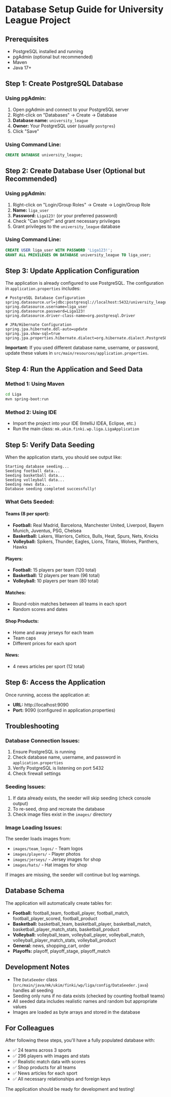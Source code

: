 # Database Setup Guide for University League Project

## Prerequisites
- PostgreSQL installed and running
- pgAdmin (optional but recommended)
- Maven
- Java 17+

## Step 1: Create PostgreSQL Database

### Using pgAdmin:
1. Open pgAdmin and connect to your PostgreSQL server
2. Right-click on "Databases" → Create → Database
3. **Database name:** `university_league`
4. **Owner:** Your PostgreSQL user (usually `postgres`)
5. Click "Save"

### Using Command Line:
```sql
CREATE DATABASE university_league;
```

## Step 2: Create Database User (Optional but Recommended)

### Using pgAdmin:
1. Right-click on "Login/Group Roles" → Create → Login/Group Role
2. **Name:** `liga_user`
3. **Password:** `Liga123!` (or your preferred password)
4. Check "Can login?" and grant necessary privileges
5. Grant privileges to the `university_league` database

### Using Command Line:
```sql
CREATE USER liga_user WITH PASSWORD 'Liga123!';
GRANT ALL PRIVILEGES ON DATABASE university_league TO liga_user;
```

## Step 3: Update Application Configuration

The application is already configured to use PostgreSQL. The configuration in `application.properties` includes:

```properties
# PostgreSQL Database Configuration
spring.datasource.url=jdbc:postgresql://localhost:5432/university_league
spring.datasource.username=liga_user
spring.datasource.password=Liga123!
spring.datasource.driver-class-name=org.postgresql.Driver

# JPA/Hibernate Configuration
spring.jpa.hibernate.ddl-auto=update
spring.jpa.show-sql=true
spring.jpa.properties.hibernate.dialect=org.hibernate.dialect.PostgreSQLDialect
```

**Important:** If you used different database name, username, or password, update these values in `src/main/resources/application.properties`.

## Step 4: Run the Application and Seed Data

### Method 1: Using Maven
```bash
cd Liga
mvn spring-boot:run
```

### Method 2: Using IDE
- Import the project into your IDE (IntelliJ IDEA, Eclipse, etc.)
- Run the main class: `mk.ukim.finki.wp.liga.LigaApplication`

## Step 5: Verify Data Seeding

When the application starts, you should see output like:
```
Starting database seeding...
Seeding football data...
Seeding basketball data...
Seeding volleyball data...
Seeding news data...
Database seeding completed successfully!
```

### What Gets Seeded:

#### Teams (8 per sport):
- **Football:** Real Madrid, Barcelona, Manchester United, Liverpool, Bayern Munich, Juventus, PSG, Chelsea
- **Basketball:** Lakers, Warriors, Celtics, Bulls, Heat, Spurs, Nets, Knicks  
- **Volleyball:** Spikers, Thunder, Eagles, Lions, Titans, Wolves, Panthers, Hawks

#### Players:
- **Football:** 15 players per team (120 total)
- **Basketball:** 12 players per team (96 total)
- **Volleyball:** 10 players per team (80 total)

#### Matches:
- Round-robin matches between all teams in each sport
- Random scores and dates

#### Shop Products:
- Home and away jerseys for each team
- Team caps
- Different prices for each sport

#### News:
- 4 news articles per sport (12 total)

## Step 6: Access the Application

Once running, access the application at:
- **URL:** http://localhost:9090
- **Port:** 9090 (configured in application.properties)

## Troubleshooting

### Database Connection Issues:
1. Ensure PostgreSQL is running
2. Check database name, username, and password in `application.properties`
3. Verify PostgreSQL is listening on port 5432
4. Check firewall settings

### Seeding Issues:
1. If data already exists, the seeder will skip seeding (check console output)
2. To re-seed, drop and recreate the database
3. Check image files exist in the `images/` directory

### Image Loading Issues:
The seeder loads images from:
- `images/team_logos/` - Team logos
- `images/players/` - Player photos
- `images/jerseys/` - Jersey images for shop
- `images/hats/` - Hat images for shop

If images are missing, the seeder will continue but log warnings.

## Database Schema

The application will automatically create tables for:
- **Football:** football_team, football_player, football_match, football_player_scored, football_product
- **Basketball:** basketball_team, basketball_player, basketball_match, basketball_player_match_stats, basketball_product
- **Volleyball:** volleyball_team, volleyball_player, volleyball_match, volleyball_player_match_stats, volleyball_product
- **General:** news, shopping_cart, order
- **Playoffs:** playoff, playoff_stage, playoff_match

## Development Notes

- The `DataSeeder` class (`src/main/java/mk/ukim/finki/wp/liga/config/DataSeeder.java`) handles all seeding
- Seeding only runs if no data exists (checked by counting football teams)
- All seeded data includes realistic names and random but appropriate values
- Images are loaded as byte arrays and stored in the database

## For Colleagues

After following these steps, you'll have a fully populated database with:
- ✅ 24 teams across 3 sports
- ✅ 296 players with images and stats
- ✅ Realistic match data with scores
- ✅ Shop products for all teams
- ✅ News articles for each sport
- ✅ All necessary relationships and foreign keys

The application should be ready for development and testing! 